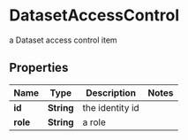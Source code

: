 

# DatasetAccessControl

a Dataset access control item

## Properties

Name | Type | Description | Notes
------------ | ------------- | ------------- | -------------
**id** | **String** | the identity id | 
**role** | **String** | a role | 




